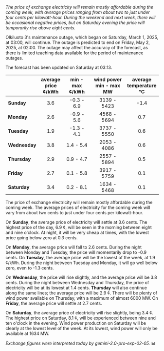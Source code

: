 *The price of exchange electricity will remain mostly affordable during the coming week, with average prices ranging from about two to just under four cents per kilowatt-hour. During the weekend and next week, there will be occasional negative prices, but on Saturday evening the price will temporarily rise above eight cents.*

Olkiluoto 3's maintenance outage, which began on Saturday, March 1, 2025, at 03:00, will continue. The outage is predicted to end on Friday, May 2, 2025, at 02:00. The outage may affect the accuracy of the forecast, as there is limited teaching data available for the period of maintenance outages.

The forecast has been updated on Saturday at 03:13.

|     | average<br>price<br>¢/kWh | min - max<br>¢/kWh | wind power<br>min - max<br>MW | average<br>temperature<br>°C |
|:----|:----------------:|:----------------:|:-------------:|:-------------:|
| **Sunday**   | 3.6              | -0.3 - 6.9     | 3139 - 5423   | -1.4          |
| **Monday**   | 2.6              | -0.9 - 5.6     | 4568 - 5694   | 0.7          |
| **Tuesday**     | 1.9              | -1.3 - 4.1     | 3737 - 5550   | 0.6           |
| **Wednesday** | 3.8              | 1.4 - 5.4      | 2053 - 4086   | 0.6           |
| **Thursday**    | 2.9              | 0.9 - 4.7      | 2557 - 5894   | 0.5           |
| **Friday**  | 2.7              | 0.1 - 5.8      | 3917 - 5759   | 0.1           |
| **Saturday**   | 3.4              | 0.2 - 8.1      | 1634 - 5468   | 0.1           |

The price of exchange electricity will remain mostly affordable during the coming week. The average prices of electricity for the coming week will vary from about two cents to just under four cents per kilowatt-hour.

On **Sunday**, the average price of electricity will settle at 3.6 cents. The highest price of the day, 6.9 ¢, will be seen in the morning between eight and nine o'clock. At night, it will be very cheap at times, with the lowest price going below zero at 0.3 cents.

On **Monday**, the average price will fall to 2.6 cents. During the night between Monday and Tuesday, the price will momentarily drop to -0.9 cents. On **Tuesday**, the average price will be the lowest of the week, at 1.9 ¢/kWh. During the night between Tuesday and Monday, it will go well below zero, even to -1.3 cents.

On **Wednesday**, the price will rise slightly, and the average price will be 3.8 cents. During the night between Wednesday and Thursday, the price of electricity will be at its lowest at 1.4 cents. **Thursday** will also continue along the same lines; the average price will be 2.9 ¢. There will be plenty of wind power available on Thursday, with a maximum of almost 6000 MW. On **Friday**, the average price will settle at 2.7 cents.

On **Saturday**, the average price of electricity will rise slightly, being 3.4 ¢. The highest price on Saturday, 8.1 ¢, will be experienced between nine and ten o'clock in the evening. Wind power production on Saturday will be clearly at the lowest level of the week. At its lowest, wind power will only be available at 1634 MW.

*Exchange figures were interpreted today by gemini-2.0-pro-exp-02-05.* 📊

